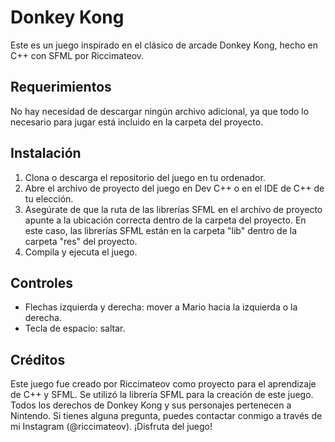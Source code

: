  

# Donkey Kong

Este es un juego inspirado en el clásico de arcade Donkey Kong, hecho en C++ con SFML por Riccimateov.

## Requerimientos

No hay necesidad de descargar ningún archivo adicional, ya que todo lo necesario para jugar está incluido en la carpeta del proyecto.

## Instalación

1. Clona o descarga el repositorio del juego en tu ordenador.
2. Abre el archivo de proyecto del juego en Dev C++ o en el IDE de C++ de tu elección.
3. Asegúrate de que la ruta de las librerías SFML en el archivo de proyecto apunte a la ubicación correcta dentro de la carpeta del proyecto. En este caso, las librerías SFML están en la carpeta "lib" dentro de la carpeta "res" del proyecto.
4. Compila y ejecuta el juego.

## Controles

- Flechas izquierda y derecha: mover a Mario hacia la izquierda o la derecha.
- Tecla de espacio: saltar.

## Créditos

Este juego fue creado por Riccimateov como proyecto para el aprendizaje de C++ y SFML. Se utilizó la librería SFML para la creación de este juego. Todos los derechos de Donkey Kong y sus personajes pertenecen a Nintendo. Si tienes alguna pregunta, puedes contactar conmigo a través de mi Instagram (@riccimateov). ¡Disfruta del juego!
